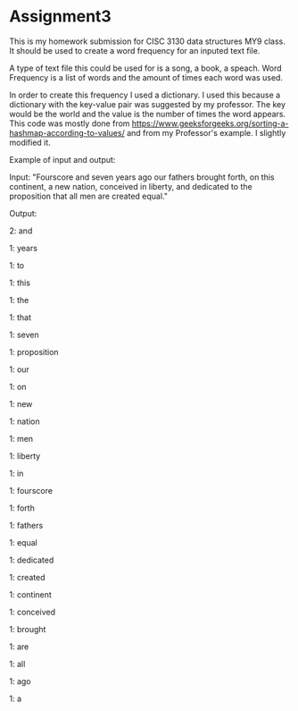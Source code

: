 # Assignment3
This is my homework submission for CISC 3130 data structures MY9 class. It should be used to create a word frequency for an inputed text file.

A type of text file this could be used for is a song, a book, a speach. Word Frequency is a list of words and the amount of times each word was used.

In order to create this frequency I used a dictionary. I used this because a dictionary with the key-value pair was suggested by my professor. The key would be the world and the value is the number of times the word appears.
This code was mostly done from https://www.geeksforgeeks.org/sorting-a-hashmap-according-to-values/ and from my Professor's example. I slightly modified it.

Example of input and output:

Input: 
"Fourscore and seven years ago our fathers brought forth, on this continent, a new nation, conceived in liberty, and dedicated to the proposition that all men are created equal."

Output:

2: and

1: years

1: to

1: this

1: the

1: that

1: seven

1: proposition

1: our

1: on

1: new

1: nation

1: men

1: liberty

1: in

1: fourscore

1: forth

1: fathers

1: equal

1: dedicated

1: created

1: continent

1: conceived

1: brought

1: are

1: all

1: ago

1: a
